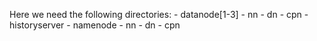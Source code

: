Here we need the following directories:
	- datanode[1-3]
		- nn
		- dn
		- cpn
	- historyserver
	- namenode
		- nn
		- dn
		- cpn